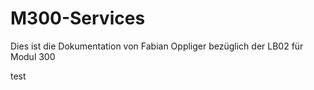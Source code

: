 # M300-Services
Dies ist die Dokumentation von Fabian Oppliger bezüglich der LB02 für Modul 300


test